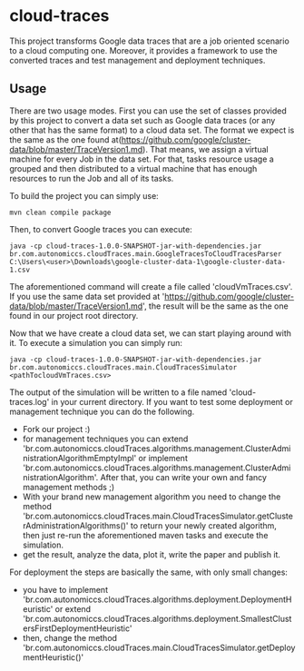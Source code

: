 # cloud-traces
This project transforms Google data traces that are a job oriented scenario to a cloud computing one. Moreover, it provides a framework to use the converted traces and test management and deployment techniques.

## Usage
There are two usage modes. First you can use the set of classes provided by this project to convert a data set such as Google data traces (or any other that has the same format) to a cloud data set. The format we expect is the same as the one found at(https://github.com/google/cluster-data/blob/master/TraceVersion1.md). That means, we assign a virtual machine for every Job in the data set. For that, tasks resource usage a grouped and then distributed to a virtual machine that has enough resources to run the Job and all of its tasks.

To build the project you can simply use:
```
mvn clean compile package
```

Then, to convert Google traces you can execute:
```
java -cp cloud-traces-1.0.0-SNAPSHOT-jar-with-dependencies.jar br.com.autonomiccs.cloudTraces.main.GoogleTracesToCloudTracesParser C:\Users\<user>\Downloads\google-cluster-data-1\google-cluster-data-1.csv
```

The aforementioned command will create a file called 'cloudVmTraces.csv'. If you use the same data set provided at 'https://github.com/google/cluster-data/blob/master/TraceVersion1.md', the result will be the same as the one found in our project root directory.

Now that we have create a cloud data set, we can start playing around with it. To execute a simulation you can simply run:
```
java -cp cloud-traces-1.0.0-SNAPSHOT-jar-with-dependencies.jar br.com.autonomiccs.cloudTraces.main.CloudTracesSimulator <pathTocloudVmTraces.csv>
```

The output of the simulation will be written to a file named 'cloud-traces.log' in your current directory. If you want to test some deployment or management technique you can do the following.
* Fork our project :)
* for management techniques you can extend 'br.com.autonomiccs.cloudTraces.algorithms.management.ClusterAdministrationAlgorithmEmptyImpl' or implement 'br.com.autonomiccs.cloudTraces.algorithms.management.ClusterAdministrationAlgorithm'. After that, you can write your own and fancy management methods ;)
* With your brand new management algorithm you need to change the method 'br.com.autonomiccs.cloudTraces.main.CloudTracesSimulator.getClusterAdministrationAlgorithms()' to return your newly created algorithm, then just re-run the aforementioned maven tasks and execute the simulation. 
* get the result, analyze the data, plot it, write the paper and publish it.  

For deployment the steps are basically the same, with only small changes:
* you have to implement 'br.com.autonomiccs.cloudTraces.algorithms.deployment.DeploymentHeuristic' or extend 'br.com.autonomiccs.cloudTraces.algorithms.deployment.SmallestClustersFirstDeploymentHeuristic'
* then, change the method 'br.com.autonomiccs.cloudTraces.main.CloudTracesSimulator.getDeploymentHeuristic()'